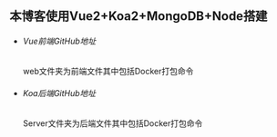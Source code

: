 ## 本博客使用Vue2+Koa2+MongoDB+Node搭建

- ###### Vue前端GitHub地址

  [https://github.com/Amour795/blog]:GitHub

  web文件夹为前端文件其中包括Docker打包命令



- ###### Koa后端GitHub地址

  [https://github.com/Amour795/blog]:GitHub

  Server文件夹为后端文件其中包括Docker打包命令

